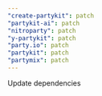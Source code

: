 ```yaml
---
"create-partykit": patch
"partykit-ai": patch
"nitroparty": patch
"y-partykit": patch
"party.io": patch
"partykit": patch
"partymix": patch
---
```


Update dependencies
